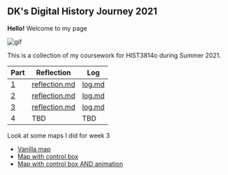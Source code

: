 ## DK's Digital History Journey 2021

**Hello!** Welcome to my page

![gif](http://clipart-library.com/img/2076960.gif)

This is a collection of my coursework for HIST3814o during Summer 2021.

|Part|Reflection|Log|
|---|---|---|
|[1](https://github.com/redironoxide/week-one)|[reflection.md](https://github.com/redironoxide/week-one/blob/main/reflection.md)|[log.md](https://github.com/redironoxide/week-one/blob/main/log.md)|
|[2](https://github.com/redironoxide/week-two)|[reflection.md](https://github.com/redironoxide/week-two/blob/main/reflection.md)|[log.md](https://github.com/redironoxide/week-two/blob/main/log.md)|
|[3](https://github.com/redironoxide/week-three)|[reflection.md](https://github.com/redironoxide/week-three/blob/main/reflection.md)|[log.md](https://github.com/redironoxide/week-three/blob/main/log.md)|
|4|TBD|TBD|

Look at some maps I did for week 3

- [Vanilla map](https://redironoxide.github.io/web-map/)
- [Map with control box](https://redironoxide.github.io/web-map/index2.html)
- [Map with control box AND animation](https://redironoxide.github.io/web-map/index3.html)
